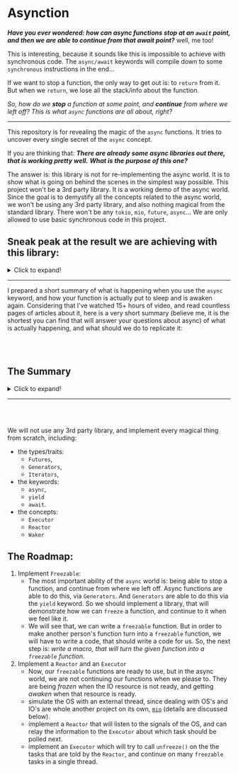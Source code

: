 # Asynction

***Have you ever wondered: how can async functions stop at an `await` point, and then we are able to continue from that await point?***
well, me too!

This is interesting, because it sounds like this is impossible to achieve with synchronous code. The `async/await` keywords will compile down to some `synchronous` instructions in the end... 

If we want to stop a function, the only way to get out is: to `return` from it. But when we `return`, we lose all the stack/info about the function. 

*So, how do we **stop** a function at some point, and **continue** from where we left off? This is what `async` functions are all about, right?*

---

This repository is for revealing the magic of the `async` functions.
It tries to uncover every single secret of the `async` concept.

If you are thinking that:
***There are already some async libraries out there, that is working pretty well.***
***What is the purpose of this one?***

The answer is: this library is not for re-implementing the async world. It is to show what is going on
behind the scenes in the simplest way possible. This project won't be a 3rd party library. It is a working
demo of the async world. Since the goal is to demystify all the concepts
related to the async world, we won't be using any 3rd party library, and also nothing magical from the
standard library. There won't be any `tokio`, `mio`, `future`, `async`...
We are only allowed to use basic synchronous code in this project.


## Sneak peak at the result we are achieving with this library:
<details><summary>Click to expand!</summary>

The below example is a good demonstration of we were able to run interruptible functions in an asynchronous
context, and did it from scratch (without using any `async`, `yield`, `future`, or any other magical thing)!

You can supply your own function (which will be turned into it's async version via `freezable-macro`),
and use it in the main example if you want!

Example output:
```
--------------
STATE OF THE TASK #0: frozen in state: 1, with value: 10
STATE OF THE TASK #1: frozen in state: 1, with value: 20
STATE OF THE TASK #2: frozen in state: 1, with value: 30
---------
for the task #0, requesting the I/O resource: 8
for the task #1, requesting the I/O resource: 41
for the task #2, requesting the I/O resource: 70
---------
The I/O resource: 41, is now ready!
Calling unfreeze on task #1
STATE OF THE TASK #1: frozen in state: 2, with value: 21
---------
for the task #1, requesting the I/O resource: 74
---------
The I/O resource: 8, is now ready!
Calling unfreeze on task #0
STATE OF THE TASK #0: frozen in state: 2, with value: 11
---------
for the task #0, requesting the I/O resource: 26
---------
The I/O resource: 26, is now ready!
Calling unfreeze on task #0
STATE OF THE TASK #0: frozen in state: 3, with value: 12
---------
for the task #0, requesting the I/O resource: 124
---------
The I/O resource: 74, is now ready!
Calling unfreeze on task #1
STATE OF THE TASK #1: frozen in state: 3, with value: 22
---------
for the task #1, requesting the I/O resource: 74
---------
The I/O resource: 70, is now ready!
Calling unfreeze on task #2
STATE OF THE TASK #2: frozen in state: 2, with value: 31
---------
for the task #2, requesting the I/O resource: 101
---------
The I/O resource: 124, is now ready!
Calling unfreeze on task #0
STATE OF THE TASK #0: Finished!
---------
---------
The I/O resource: 74, is now ready!
Calling unfreeze on task #1
STATE OF THE TASK #1: Finished!
---------
---------
The I/O resource: 101, is now ready!
Calling unfreeze on task #2
STATE OF THE TASK #2: frozen in state: 3, with value: 32
---------
for the task #2, requesting the I/O resource: 144
---------
The I/O resource: 144, is now ready!
Calling unfreeze on task #2
STATE OF THE TASK #2: Finished!
---------
---------
all tasks are finished!
```

**in the above example:**

*being awaited I/O resource queue: [8, 41, 70, 74, 26, 124, 74, 101, 144]*

*became ready I/O resource queue: [41, 8, 26, 74, 70, 124, 74, 101, 144]*

</details>

---

I prepared a short summary of what is happening when you use the `async` keyword, and how your function is
actually put to sleep and is awaken again. Considering that I've watched 15+ hours of video, and read countless pages
of articles about it, here is a very short summary (believe me, it is the shortest you can
find that will answer your questions about async) of what is actually happening, and what should we do to replicate it:

<br>
<br>

## The Summary
<details><summary>Click to expand!</summary>

### Async

**The Main problem:** *we have some I/O related tasks in our hand (network, file read, etc.).*
*And we don’t want our code to sit idly while waiting for this I/O task to finish.*
*It should be able to continue doing some other work while waiting for the result of the I/O task at hand.*

There are 3 approaches for that (Carl Fredrik Samson explained it better than I can, so quoting from his [book](https://cfsamson.github.io/book-exploring-async-basics/5_strategies_for_handling_io.html)):

>
>
>
> ## 1. Using OS threads
>
> Now one way of accomplishing this is letting the OS take care of everything for us.
> We do this by simply spawning a new OS thread for each task we want to accomplish and write code
> like we normally would.
>
> **Pros:**
>
> - Simple
> - Easy to code
> - Reasonably performant
> - You get parallelism for free
>
> **Cons:**
>
> - OS level threads come with a rather large stack. If you have many tasks waiting simultaneously
> (like you would in a web-server under heavy load) you'll run out of memory pretty soon.
> - There are a lot of syscalls involved. This can be pretty costly when the number of tasks is high.
> - The OS has many things it needs to handle. It might not switch back to your thread as fast as you'd wish
> - The OS doesn't know which tasks to prioritize, and you might want to give some tasks a higher priority
> than others.
>
> ## 2. Green threads
>
> Another common way of handling this is green threads. Languages like Go uses this to great success.
> In many ways this is similar to what the OS does but the runtime can be better adjusted and suited to
> your specific needs.
>
> **Pros:**
>
> - Simple to use for the user. The code will look like it does when using OS threads
> - Reasonably performant
> - Abundant memory usage is less of a problem
> - You are in full control over how threads are scheduled and if you want you can prioritize them differently.
>
> **Cons:**
>
> - You need a runtime, and by having that you are duplicating part of the work the OS already does.
> The runtime will have a cost which in some cases can be substantial.
> - Can be difficult to implement in a flexible way to handle a wide variety of tasks
>
> ## 3. Poll based event loops supported by the OS
>
> The third way we're covering today is the one that most closely matches an ideal solution.
> In this solution we register an interest in an event, and then let the OS tell us when it's ready.
>
> The way this works is that we tell the OS that we're interested in knowing when data is arriving
> for us on the network card. The network card issues an interrupt when something has happened,
> in which case the driver lets the OS know that the data is ready.
>
> Now, we still need a way to "suspend" many tasks while waiting, and this is where Node's "runtime"
> or Rust's Futures come in to play.
>
> **Pros:**
>
> - Close to optimal resource utilization
> - It's very efficient
> - Gives us the maximum amount of flexibility to decide how to handle the events that occurs
>
> **Cons:**
>
> - Different operating systems have different ways of handling these kind of queues. Some of them are
> difficult to reconcile with each other. Some operating systems have limitations on what I/O operations
> support this method.
> - Great flexibility comes with a good deal of complexity
> - Difficult to write an ergonomic API with an abstraction layer that accounts for the differences
> between the operating systems without introducing unwanted costs.
> - Only solves part of the problem—the programmer still needs a strategy for suspending tasks that are
> waiting.
>
> Rust's async story is modeled around option 3, and one of the reasons it has taken a long time is
> related to the *cons* of this method and choosing a way to model how tasks should be suspended.
> Rust's Futures model a task as a [State Machine](https://en.wikipedia.org/wiki/Finite-state_machine) 
> where a suspension point represents a `state.`


1. We need functions that are stoppable/freezable. Which can be implemented as state machines.
    - We are not using OS threads, or green-threads in this example. We are going with the 3rd option listed above.
    - In other words: we should turn our `async` functions, and divide it into states for each waiting/blocking
    point. [`freezable`](https://github.com/ozgunozerk/asynction/tree/main/freezable) is the most simple and
    through example of this imho. But here is another great example: [https://cfsamson.github.io/books-futures-explained/4_generators_async_await.htm](https://cfsamson.github.io/books-futures-explained/4_generators_async_await.html)
    - to achieve this, we can’t expect our users to write their own states for each function.
    Because we don’t write state machines for `async` programming. In reality, our `async` code indeed
    turns into state machines behind the scenes. Who does that? The compiler! I won’t write a compiler
    for this project, but I wrote a macro which will turn your weakling function into a giga-chad state
    machine. The code for the macro itself is ugly due to the innate nature of macro concept, but you don’t
    have to understand it. Act like it is the compiler that doing the work for you. If you are curious,
    here is the [link to the macro](https://github.com/ozgunozerk/asynction/tree/main/freezable-macro)
    - Bonus point: using this `freezable` concept, we can actually implement our own `generators`
    and `iterators`. We don’t need the fancy and magical `yield` keyword. In fact, this is how
    the `yield` keyword is implemented ;)
2. these freezable functions will put themselves to sleep (`freeze` themselves) at some specific points
(network requests, read/writes, inputs from user, etc.). We need a mechanism to awake (`unfreeze`) them.
What are these specific points? These are I/O waits. Imagine an async function, that calls another async
function, that calls a `leaf-future`. Now imagine the compiled code, all these functions will be expanded
and became a single code piece. When shall this single code piece stop/freeze? When the requested I/O source
is not ready. So, in the end, we will only stop for `leaf-futures`, or I/O resources (ok, also timers).
    - If we tell the OS that we are interested in specific events, it can notify us [https://cfsamson.github.io/book-exploring-async-basics/4_interrupts_firmware_io.html](https://cfsamson.github.io/book-exploring-async-basics/4_interrupts_firmware_io.html)
        - Here is a a very brief summary of what is going on: your I/O request is relayed to the related
        hardware component (for example, if you requested to fetch the contents of a website, the request
        is relayed to your network card).
        - So, calling a `fetch_website` function, which calls a more low-level function, which calls an even
        more low-level function, and inevitably a `leaf-future` that is related to sockets and network.
        - The network card has a micro-controller in it, so it probably does some polling to check if there
        is any answer present from the server. When there is, it notifies the OS. And then OS interrupts the
        CPU with a message: “this resource is now ready”.
        - As you probably guessed already, this OS part is another rabbit hole. If we want to implement our own
        functions that can communicate with OS, we will have to dive into specific signal/flags that each
        OS use.
        - On top of that, each operating system has a different strategy for this notification system
        (for example: Epoll for linux, Kqueue for BSD(macOS), and IOCP for Windows). Each will require a
        different implementation on our side.
        - This is all too low-level, and implementing this would be a whole another project
        ([`mio`](https://github.com/tokio-rs/mio)). I don’t think doing that will help demystify
        the `async` concept, and we will be diverging from our main point. If you insist on learning
        the details of OS communication, read the above link and all the OS related chapters in there,
        and then you might dive into `mio` project.
    - coming back to our topic: we need a mechanism for telling the OS that we will be interested in
    some events
    - and another one for listening the signals that OS sending us
    - since we won’t be using any 3rd party libraries in this project, and also don’t write our
    own `mio`. So what should we do? Let’s recap: we should tell the OS that we are interested in a
    specific event, and that event will happen at some time in the future. And the OS will later
    notify us about this. We won’t have actual I/O resources in our case. We just want to show that we
    can stop a function, and with a signal from the OS, we can continue on this function. So we can do
    this instead:
        - spawn a thread, that will be the simulation of the OS
        - send the subscribed I/O resource ID to the (in place of some I/O resource subscription) to this thread (the OS)
        - and the OS will just wait for some random time, and then notify us that the requested resource is ready.
1. We covered the communication part with the OS. But how will the rest work? Who will awake (`unfreeze`)
the tasks? One way to implement this is:
    - have a thread (`executor`) that will run the these async tasks. Btw, this does not have to be an
    extra thread, it can be the main thread as well
    - and have another thread that will listen to the signals sent by the OS, and somehow notify the
    executor about this, so that executor will know which task is available for further progress
        - this is a great short summary I believe ([quoting](https://cfsamsonbooks.gitbook.io/epoll-kqueue-iocp-explained/appendix-1/reactor-executor-pattern)):

          > In Rust a library like mio will be what drives the Reactor part. In Rust we have `Futures`
          > which pass on a `Waker` to the Reactor. Instead of communicating directly with the Executor through
          > a channel, the Reactor wil call `Waker.wake()` on the relevant `Waker` once an event is ready.

        - quoting from ****What does the “wake” phase require?**** part of this article: [https://boats.gitlab.io/blog/post/wakers-i/](https://boats.gitlab.io/blog/post/wakers-i/)

            > The final phase is the phase in which the wakers really do all of their work.
            > Once the event we’re waiting on has happened, the event source calls the wake method.
            > The wake method is implemented by each executor, and contains the logic for setting up this
            > future to be polled again by the executor. It turns out there are several ways to implement
            > this, and we’d like to be able to support all of them.
            >
            > - **Using an &‘static AtomicBool:** In this implementation, the executor can only run one task
            > at a time. When it is time to wake that task, a global flag is tripped, and then the task
            > will be polled again via a side-channel. This implementation does not make sense for most
            >use cases, but it is actually being used by some users on embedded platforms with extremely
            > minimal resources. The waker is represented as a reference to the global flag.
            > - **Using Task IDs:** In this implementation, the executor stores a global set of tasks that
            > it is current polling in some sort of associative map. When it is time to wake a task,
            > the executor is given the ID for that task in order to tell it which task is ready to be polled.
            > The waker is represented as this task ID (in effect, the waker’s data is a `usize`).
            > - **Using reference counting:** In this implementation (which has become the predominant
            > implementation), the executor is just one or more queue of tasks that it will fetch from
            > and poll as soon as they’re ready. The waker is itself a reference counted pointer to a
            > particular task, and when it is time to wake, it puts itself onto the executor’s queue.
            > In this case, the waker is represented as a reference counted pointer.

    - since this is all too complicated, we will use a simpler approach:
        - our `Executor` will send the names/ID's of the I/O resources we are waiting on to our `Reactor`
        - our `Reactor` will listen to the OS notifications for these I/O resources
        - if any notification arrives, our `Reactor` will then notify the `Executor` about these events.
        - remember that, this is an oversimplification!

</details>

---

<br>
<br>

We will not use any 3rd party library, and implement every magical thing from scratch, including:
- the types/traits:
  - `Futures`,
  - `Generators`,
  - `Iterators`,
- the keywords:
  - `async`,
  - `yield`
  - `await`.
- the concepts:
  - `Executor`
  - `Reactor`
  - `Waker`



## The Roadmap:
1. Implement `Freezable`:
   - The most important ability of the `async` world is: being able to stop a function, and continue from where we left off.
   Async functions are able to do this, via `Generators`. And `Generators` are able to do this via the `yield` keyword.
   So we should implement a library, that will demonstrate how we can `freeze` a function,
   and continue to it when we feel like it.
   - We will see that, we can write a `freezable` function. But in order to make another person's function turn into a
   `freezable` function, we will have to write a code, that should write a code for us. So, the next step is:
   *write a macro, that will turn the given function into a `freezable` function*.
2. Implement a `Reactor` and an `Executor`
   - Now, our `freezable` functions are ready to use, but in the async world,
   we are not continuing our functions when we please to.
   They are being *frozen* when the IO resource is not ready, and getting *awaken* when that resource is ready.
   - simulate the OS with an external thread, since dealing with OS's and IO's are whole another project
   on its own, [`mio`](https://github.com/tokio-rs/mio) (details are discussed below).
   - implement a `Reactor` that will listen to the signals of the OS, and can relay the information
   to the `Executor` about which task should be polled next.
   - implement an `Executor` which will try to call `unfreeze()` on the the tasks that are told by the
   `Reactor`, and continue on many `freezable` tasks in a single thread.




